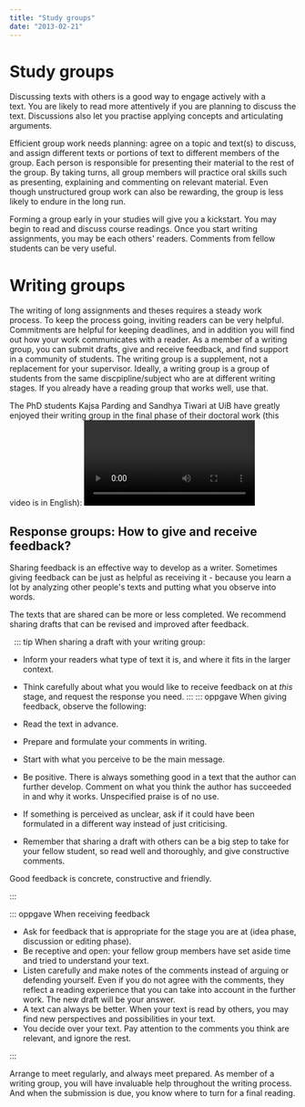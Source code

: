 ```yaml
---
title: "Study groups"
date: "2013-02-21"
---
```


# Study groups

Discussing texts with others is a good way to engage actively with a text. You are likely to read more attentively if you are planning to discuss the text. Discussions also let you practise applying concepts and articulating arguments.

Efficient group work needs planning: agree on a topic and text(s) to discuss, and assign different texts or portions of text to different members of the group. Each person is responsible for presenting their material to the rest of the group. By taking turns, all group members will practice oral skills such as presenting, explaining and commenting on relevant material. Even though unstructured group work can also be rewarding, the group is less likely to endure in the long run. 

Forming a group early in your studies will give you a kickstart. You may begin to read and discuss course readings. Once you start writing assignments, you may be each others' readers. Comments from fellow students can be very useful.

# Writing groups 

The writing of long assignments and theses requires a steady work process. To keep the process going, inviting readers can be very helpful. Commitments are helpful for keeping deadlines, and in addition you will find out how your work communicates with a reader. As a member of a writing group, you can submit drafts, give and receive feedback, and find support in a community of students. The writing group is a supplement, not a replacement for your supervisor. Ideally, a writing group is a group of students from the same discpipline/subject who are at different writing stages. If you already have a reading group that works well, use that.

The PhD students Kajsa Parding and Sandhya Tiwari at UiB have greatly enjoyed their writing group in the final phase of their doctoral work (this video is in English):
<Video id="pbH-PqsYxK8" />

## Response groups: How to give and receive feedback?

Sharing feedback is an effective way to develop as a writer. Sometimes giving feedback can be just as helpful as receiving it - because you learn a lot by analyzing other people's texts and putting what you observe into words.

The texts that are shared can be more or less completed. We recommend sharing drafts that can be revised and improved after feedback. 

 
::: tip When sharing a draft with your writing group:
- Inform your readers what type of text it is, and where it fits in the larger context.
- Think carefully about what you would like to receive feedback on at _this_ stage, and request the response you need.
:::
::: oppgave When giving feedback, observe the following:

- Read the text in advance.
- Prepare and formulate your comments in writing.
- Start with what you perceive to be the main message.
- Be positive. There is always something good in a text that the author can further develop. Comment on what you think the author has succeeded in and why it works. Unspecified praise is of no use.
- If something is perceived as unclear, ask if it could have been formulated in a different way instead of just criticising.
- Remember that sharing a draft with others can be a big step to take for your fellow student, so read well and thoroughly, and give constructive comments.

Good feedback is concrete, constructive and friendly.

::: 

::: oppgave When receiving feedback

- Ask for feedback that is appropriate for the stage you are at (idea phase, discussion or editing phase).
- Be receptive and open: your fellow group members have set aside time and tried to understand your text.
- Listen carefully and make notes of the comments instead of arguing or defending yourself. Even if you do not agree with the comments, they reflect a reading experience that you can take into account in the further work. The new draft will be your answer.
- A text can always be better. When your text is read by others, you may find new perspectives and possibilities in your text.
- You decide over your text. Pay attention to the comments you think are relevant, and ignore the rest.

:::

Arrange to meet regularly, and always meet prepared. As member of a writing group, you will have invaluable help throughout the writing process. And when the submission is due, you know where to turn for a final reading.

<Figure
  src="/images/kategori_studier5-1.jpg"
  alt="Study group discussing an academic text"
  caption="Study group. Photo: NHH"
  />




